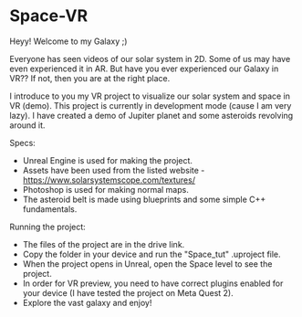 # Space-VR
Heyy!
Welcome to my Galaxy ;)

Everyone has seen videos of our solar system in 2D. Some of us may have even experienced it in AR. But have you ever experienced our Galaxy in VR??
If not, then you are at the right place.

I introduce to you my VR project to visualize our solar system and space in VR (demo). This project is currently in development mode (cause I am very lazy). I have created a demo of Jupiter planet and some asteroids revolving around it. 

Specs: 
  - Unreal Engine is used for making the project.
  - Assets have been used from the listed website - https://www.solarsystemscope.com/textures/
  - Photoshop is used for making normal maps.
  - The asteroid belt is made using blueprints and some simple C++ fundamentals.

Running the project:
  - The files of the project are in the drive link.
  - Copy the folder in your device and run the "Space_tut" .uproject file.
  - When the project opens in Unreal, open the Space level to see the project.
  - In order for VR preview, you need to have correct plugins enabled for your device (I have tested the project on Meta Quest 2).
  - Explore the vast galaxy and enjoy!
